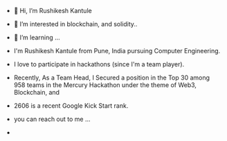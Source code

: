 - 👋 Hi, I’m Rushikesh Kantule
- 👀 I’m interested in blockchain, and solidity..
- 🌱 I’m  learning ...
- I'm Rushikesh Kantule from Pune, India pursuing Computer Engineering. 
- I love to participate in hackathons (since I'm a team player). 
- Recently, As a Team Head, I Secured a position in the Top 30 among 958 teams in the Mercury Hackathon under the theme of Web3, Blockchain, and 
- 2606 is a recent Google Kick Start rank. 


- you can reach out to me ...
- 

<!---
rushi19383/rushi19383 is a ✨ special ✨ repository because its `README.md` (this file) appears on your GitHub profile.
You can click the Preview link to take a look at your changes.
--->

